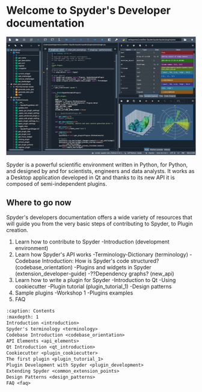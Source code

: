 Welcome to Spyder's Developer documentation
===========================================

![spyder5.png](images/spyder5.png)

Spyder is a powerful scientific environment written in Python, for Python, and designed by and for scientists, engineers and data analysts. It works as a Desktop application developed in Qt and thanks to its new API it is composed of semi-independent plugins.


## Where to go now

Spyder's developers documentation offers a wide variety of resources that will guide you from the very basic steps of contributing to Spyder, to Plugin creation.

1) Learn how to contribute to Spyder
  -Introduction (development environment)
2) Learn how Spyder's API works
  -Terminology-Dictionary (terminology)
  -Codebase Introduction: How is Spyder's code structured? (codebase_orientation)
  -Plugins and widgets in Spyder (extension_developer-guide)
  -??Dependency graphs? (new_api)
3) Learn how to write a plugin for Spyder
  -Introduction to Qt
  -Using cookiecutter
  -Plugin tutorial (plugin_tutorial_1)
  -Design patterns
4) Sample plugins
  -Workshop 1
  -Plugins examples
5) FAQ

```{toctree}
:caption: Contents
:maxdepth: 1
Introduction <introduction>
Spyder's terminology <terminology>
Codebase Introduction <codebase_orientation>
API Elements <api_elements>
Qt Introduction <qt_introduction>
Cookiecutter <plugin_cookiecutter>
The first plugin <plugin_tutorial_1>
Plugin Development with Spyder <plugin_development>
Extending Spyder <common_extension_points>
Design Patterns <design_patterns>
FAQ <faq>
```

